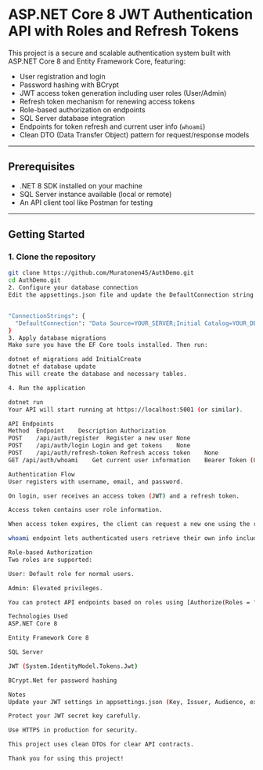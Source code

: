 # ASP.NET Core 8 JWT Authentication API with Roles and Refresh Tokens

This project is a secure and scalable authentication system built with ASP.NET Core 8 and Entity Framework Core, featuring:

- User registration and login
- Password hashing with BCrypt
- JWT access token generation including user roles (User/Admin)
- Refresh token mechanism for renewing access tokens
- Role-based authorization on endpoints
- SQL Server database integration
- Endpoints for token refresh and current user info (`whoami`)
- Clean DTO (Data Transfer Object) pattern for request/response models

---

## Prerequisites

- .NET 8 SDK installed on your machine
- SQL Server instance available (local or remote)
- An API client tool like Postman for testing

---

## Getting Started

### 1. Clone the repository

```bash
git clone https://github.com/Muratonen45/AuthDemo.git
cd AuthDemo.git
2. Configure your database connection
Edit the appsettings.json file and update the DefaultConnection string with your SQL Server instance details:


"ConnectionStrings": {
  "DefaultConnection": "Data Source=YOUR_SERVER;Initial Catalog=YOUR_DB;Integrated Security=True;"
}
3. Apply database migrations
Make sure you have the EF Core tools installed. Then run:

dotnet ef migrations add InitialCreate
dotnet ef database update
This will create the database and necessary tables.

4. Run the application

dotnet run
Your API will start running at https://localhost:5001 (or similar).

API Endpoints
Method	Endpoint	Description	Authorization
POST	/api/auth/register	Register a new user	None
POST	/api/auth/login	Login and get tokens	None
POST	/api/auth/refresh-token	Refresh access token	None
GET	/api/auth/whoami	Get current user information	Bearer Token (User or Admin)

Authentication Flow
User registers with username, email, and password.

On login, user receives an access token (JWT) and a refresh token.

Access token contains user role information.

When access token expires, the client can request a new one using the refresh token.

whoami endpoint lets authenticated users retrieve their own info including role.

Role-based Authorization
Two roles are supported:

User: Default role for normal users.

Admin: Elevated privileges.

You can protect API endpoints based on roles using [Authorize(Roles = "Admin")] or [Authorize(Roles = "User,Admin")].

Technologies Used
ASP.NET Core 8

Entity Framework Core 8

SQL Server

JWT (System.IdentityModel.Tokens.Jwt)

BCrypt.Net for password hashing

Notes
Update your JWT settings in appsettings.json (Key, Issuer, Audience, expiration times).

Protect your JWT secret key carefully.

Use HTTPS in production for security.

This project uses clean DTOs for clear API contracts.

Thank you for using this project!
